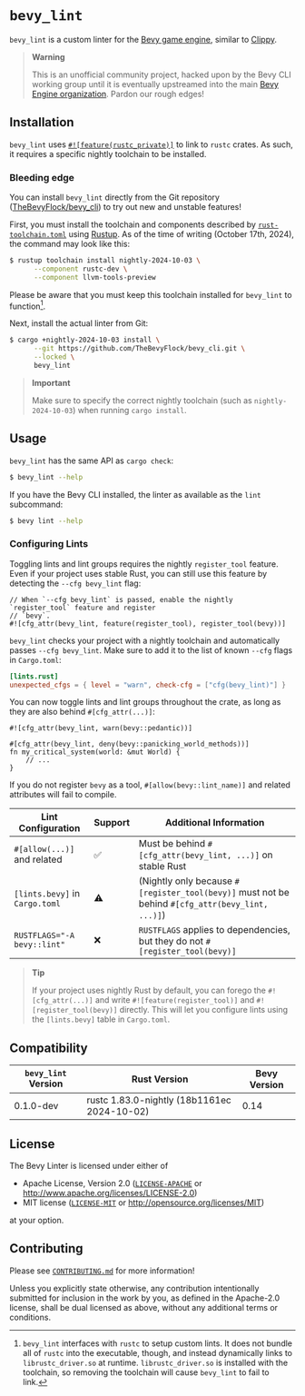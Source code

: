 <div class = "rustdoc-hidden">

# `bevy_lint`

`bevy_lint` is a custom linter for the [Bevy game engine](https://bevyengine.org), similar to [Clippy](https://doc.rust-lang.org/stable/clippy).

</div>

<div class="rustdoc-alert rustdoc-alert-warning">

> **Warning**
>
> This is an unofficial community project, hacked upon by the Bevy CLI working group until it is eventually upstreamed into the main [Bevy Engine organization]. Pardon our rough edges!

</div>

[Bevy Engine organization]: https://github.com/bevyengine

## Installation

`bevy_lint` uses [`#![feature(rustc_private)]`](https://doc.rust-lang.org/nightly/unstable-book/language-features/rustc-private.html) to link to `rustc` crates. As such, it requires a specific nightly toolchain to be installed.

### Bleeding edge

You can install `bevy_lint` directly from the Git repository ([TheBevyFlock/bevy_cli](https://github.com/TheBevyFlock/bevy_cli)) to try out new and unstable features!

First, you must install the toolchain and components described by [`rust-toolchain.toml`](https://github.com/TheBevyFlock/bevy_cli/blob/main/rust-toolchain.toml) using [Rustup]. As of the time of writing (October 17th, 2024), the command may look like this:

```bash
$ rustup toolchain install nightly-2024-10-03 \
      --component rustc-dev \
      --component llvm-tools-preview
```

Please be aware that you must keep this toolchain installed for `bevy_lint` to function[^0].

Next, install the actual linter from Git:

```bash
$ cargo +nightly-2024-10-03 install \
      --git https://github.com/TheBevyFlock/bevy_cli.git \
      --locked \
      bevy_lint
```

<div class="rustdoc-alert rustdoc-alert-important">

> **Important**
>
> Make sure to specify the correct nightly toolchain (such as `nightly-2024-10-03`) when running `cargo install`.

</div>

[Rustup]: https://rustup.rs

[^0]: `bevy_lint` interfaces with `rustc` to setup custom lints. It does not bundle all of `rustc` into the executable, though, and instead dynamically links to `librustc_driver.so` at runtime. `librustc_driver.so` is installed with the toolchain, so removing the toolchain will cause `bevy_lint` to fail to link.

## Usage

`bevy_lint` has the same API as `cargo check`:

```bash
$ bevy_lint --help
```

If you have the Bevy CLI installed, the linter as available as the `lint` subcommand:

```bash
$ bevy lint --help
```

### Configuring Lints

Toggling lints and lint groups requires the nightly `register_tool` feature. Even if your project uses stable Rust, you can still use this feature by detecting the `--cfg bevy_lint` flag:

```rust,ignore
// When `--cfg bevy_lint` is passed, enable the nightly `register_tool` feature and register
// `bevy`.
#![cfg_attr(bevy_lint, feature(register_tool), register_tool(bevy))]
```

`bevy_lint` checks your project with a nightly toolchain and automatically passes `--cfg bevy_lint`. Make sure to add it to the list of known `--cfg` flags in `Cargo.toml`:

```toml
[lints.rust]
unexpected_cfgs = { level = "warn", check-cfg = ["cfg(bevy_lint)"] }
```

You can now toggle lints and lint groups throughout the crate, as long as they are also behind `#[cfg_attr(...)]`:

```rust,ignore
#![cfg_attr(bevy_lint, warn(bevy::pedantic))]

#[cfg_attr(bevy_lint, deny(bevy::panicking_world_methods))]
fn my_critical_system(world: &mut World) {
    // ...
}
```

If you do not register `bevy` as a tool, `#[allow(bevy::lint_name)]` and related attributes will fail to compile.

|Lint Configuration|Support|Additional Information|
|-|-|-|
|`#[allow(...)]` and related|✅|Must be behind `#[cfg_attr(bevy_lint, ...)]` on stable Rust|
|`[lints.bevy]` in `Cargo.toml`|⚠️|(Nightly only because `#[register_tool(bevy)]` must not be behind `#[cfg_attr(bevy_lint, ...)]`)|
|`RUSTFLAGS="-A bevy::lint"`|❌|`RUSTFLAGS` applies to dependencies, but they do not `#[register_tool(bevy)]`|

<div class="rustdoc-alert rustdoc-alert-tip">

> **Tip**
>
> If your project uses nightly Rust by default, you can forego the `#![cfg_attr(...)]` and write `#![feature(register_tool)]` and `#![register_tool(bevy)]` directly. This will let you configure lints using the `[lints.bevy]` table in `Cargo.toml`.

</div>

## Compatibility

|`bevy_lint` Version|Rust Version|Bevy Version|
|-|-|-|
|0.1.0-dev|rustc 1.83.0-nightly (18b1161ec 2024-10-02)|0.14|

## License

The Bevy Linter is licensed under either of

- Apache License, Version 2.0 ([`LICENSE-APACHE`](https://github.com/TheBevyFlock/bevy_cli/blob/main/LICENSE-APACHE) or <http://www.apache.org/licenses/LICENSE-2.0>)
- MIT license ([`LICENSE-MIT`](https://github.com/TheBevyFlock/bevy_cli/blob/main/LICENSE-MIT) or <http://opensource.org/licenses/MIT>)

at your option.

## Contributing

Please see [`CONTRIBUTING.md`](https://github.com/TheBevyFlock/bevy_cli/blob/main/CONTRIBUTING.md) for more information!

Unless you explicitly state otherwise, any contribution intentionally submitted for inclusion in the work by you, as defined in the Apache-2.0 license, shall be dual licensed as above, without any additional terms or conditions.
